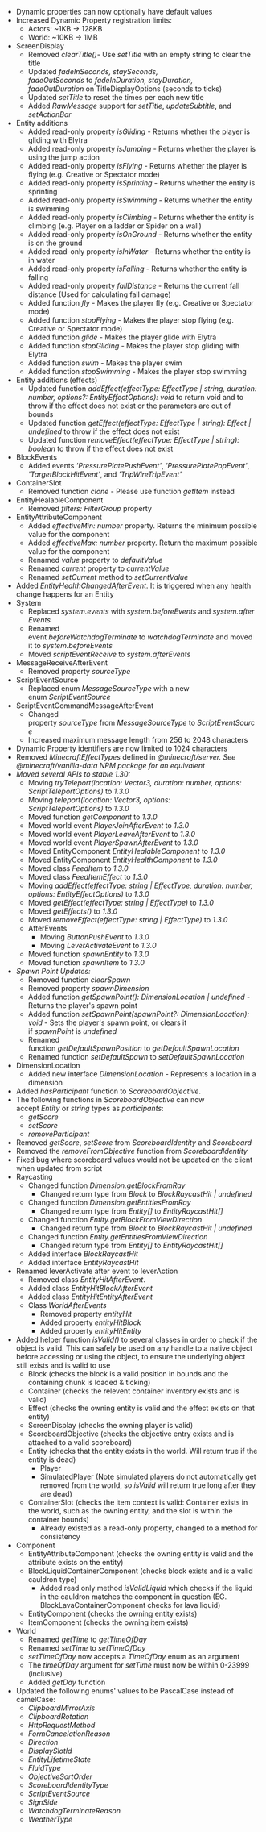 

-   Dynamic properties can now optionally have default values
-   Increased Dynamic Property registration limits:
    -   Actors: ~1KB -\> 128KB
    -   World: ~10KB -\> 1MB
-   ScreenDisplay
    -   Removed _clearTitle()_\- Use _setTitle_ with an empty string to clear the title
    -   Updated _fadeInSeconds, staySeconds, fadeOutSeconds_ to _fadeInDuration, stayDuration, fadeOutDuration_ on TitleDisplayOptions (seconds to ticks)
    -   Updated _setTitle_ to reset the times per each new title
    -   Added _RawMessage_ support for _setTitle_, _updateSubtitle_, and _setActionBar_
-   Entity additions
    -   Added read-only property _isGliding_ - Returns whether the player is gliding with Elytra
    -   Added read-only property _isJumping_ - Returns whether the player is using the jump action
    -   Added read-only property _isFlying_ - Returns whether the player is flying (e.g. Creative or Spectator mode)
    -   Added read-only property _isSprinting_ - Returns whether the entity is sprinting
    -   Added read-only property _isSwimming_ - Returns whether the entity is swimming
    -   Added read-only property _isClimbing_ - Returns whether the entity is climbing (e.g. Player on a ladder or Spider on a wall)
    -   Added read-only property _isOnGround_ - Returns whether the entity is on the ground
    -   Added read-only property _isInWater_ - Returns whether the entity is in water
    -   Added read-only property _isFalling_ - Returns whether the entity is falling
    -   Added read-only property _fallDistance_ - Returns the current fall distance (Used for calculating fall damage)
    -   Added function _fly_ - Makes the player fly (e.g. Creative or Spectator mode)
    -   Added function _stopFlying_ - Makes the player stop flying (e.g. Creative or Spectator mode)
    -   Added function _glide_ - Makes the player glide with Elytra
    -   Added function _stopGliding_ - Makes the player stop gliding with Elytra
    -   Added function _swim_ - Makes the player swim
    -   Added function _stopSwimming_ - Makes the player stop swimming
-   Entity additions (effects)
    -   Updated function _addEffect(effectType: EffectType | string, duration: number, options?: EntityEffectOptions): void_ to return void and to throw if the effect does not exist or the parameters are out of bounds
    -   Updated function _getEffect(effectType: EffectType | string): Effect | undefined_ to throw if the effect does not exist
    -   Updated function _removeEffect(effectType: EffectType | string): boolean_ to throw if the effect does not exist
-   BlockEvents
    -   Added events _'PressurePlatePushEvent'_, _'PressurePlatePopEvent'_, _'TargetBlockHitEvent'_, and _'TripWireTripEvent'_
-   ContainerSlot
    -   Removed function _clone_ - Please use function _getItem_ instead
-   EntityHealableComponent
    -   Removed _filters: FilterGroup_ property
-   EntityAttributeComponent
    -   Added _effectiveMin: number_ property. Returns the minimum possible value for the component
    -   Added _effectiveMax: number_ property. Return the maximum possible value for the component
    -   Renamed _value_ property to _defaultValue_
    -   Renamed _current_ property to _currentValue_
    -   Renamed _setCurrent_ method to _setCurrentValue_
-   Added _EntityHealthChangedAfterEvent_. It is triggered when any health change happens for an Entity
-   System
    -   Replaced _system.events_ with _system.beforeEvents_ and _system.afterEvents_
    -   Renamed event _beforeWatchdogTerminate_ to _watchdogTerminate_ and moved it to _system.beforeEvents_
    -   Moved _scriptEventReceive_ to _system.afterEvents_
-   MessageReceiveAfterEvent
    -   Removed property _sourceType_
-   ScriptEventSource
    -   Replaced enum _MessageSourceType_ with a new enum _ScriptEventSource_
-   ScriptEventCommandMessageAfterEvent
    -   Changed property _sourceType_ from _MessageSourceType_ to _ScriptEventSource_
    -   Increased maximum message length from 256 to 2048 characters
-   Dynamic Property identifiers are now limited to 1024 characters
-   Removed _MinecraftEffectTypes_ defined in _@minecraft/server. See @minecraft/vanilla-data NPM package for an equivalent_
-   _Moved several APIs to stable 1.30:_
    -   Moving _tryTeleport(location: Vector3, duration: number, options: ScriptTeleportOptions)_ to _1.3.0_
    -   Moving _teleport(location: Vector3, options: ScriptTeleportOptions)_ to _1.3.0_
    -   Moved function _getComponent_ to _1.3.0_
    -   Moved world event _PlayerJoinAfterEvent_ to _1.3.0_
    -   Moved world event _PlayerLeaveAfterEvent_ to _1.3.0_
    -   Moved world event _PlayerSpawnAfterEvent_ to _1.3.0_
    -   Moved EntityComponent _EntityHealableComponent_ to _1.3.0_
    -   Moved EntityComponent _EntityHealthComponent_ to _1.3.0_
    -   Moved class _FeedItem_ to _1.3.0_
    -   Moved class _FeedItemEffect_ to _1.3.0_
    -   Moving _addEffect(effectType: string | EffectType, duration: number, options: EntityEffectOptions)_ to _1.3.0_
    -   Moved _getEffect(effectType: string | EffectType)_ to _1.3.0_
    -   Moved _getEffects()_ to _1.3.0_
    -   Moved _removeEffect(effectType: string | EffectType)_ to _1.3.0_
    -   AfterEvents
        -   Moving _ButtonPushEvent_ to _1.3.0_
        -   Moving _LeverActivateEvent_ to _1.3.0_
    -   Moved function _spawnEntity_ to _1.3.0_
    -   Moved function _spawnItem_ to _1.3.0_
-   _Spawn Point Updates:_
    -   Removed function _clearSpawn_
    -   Removed property _spawnDimension_
    -   Added function _getSpawnPoint(): DimensionLocation | undefined_ - Returns the player's spawn point
    -   Added function _setSpawnPoint(spawnPoint?: DimensionLocation): void_ - Sets the player's spawn point, or clears it if _spawnPoint_ is _undefined_
    -   Renamed function _getDefaultSpawnPosition_ to _getDefaultSpawnLocation_
    -   Renamed function _setDefaultSpawn_ to _setDefaultSpawnLocation_
-   DimensionLocation
    -   Added new interface _DimensionLocation_ - Represents a location in a dimension
-   Added _hasParticipant_ function to _ScoreboardObjective_.
-   The following functions in _ScoreboardObjective_ can now accept _Entity_ or _string_ types as _participants_:
    -   _getScore_
    -   _setScore_
    -   _removeParticipant_
-   Removed _getScore_, _setScore_ from _ScoreboardIdentity_ and _Scoreboard_
-   Removed the _removeFromObjective_ function from _ScoreboardIdentity_
-   Fixed bug where scoreboard values would not be updated on the client when updated from script
-   Raycasting
    -   Changed function _Dimension.getBlockFromRay_
        -   Changed return type from _Block_ to _BlockRaycastHit | undefined_
    -   Changed function _Dimension.getEntitiesFromRay_
        -   Changed return type from _Entity\[\]_ to _EntityRaycastHit\[\]_
    -   Changed function _Entity.getBlockFromViewDirection_
        -   Changed return type from _Block_ to _BlockRaycastHit | undefined_
    -   Changed function _Entity.getEntitiesFromViewDirection_
        -   Changed return type from _Entity\[\]_ to _EntityRaycastHit\[\]_
    -   Added interface _BlockRaycastHit_
    -   Added interface _EntityRaycastHit_
-   Renamed leverActivate after event to leverAction
    -   Removed class _EntityHitAfterEvent_.
    -   Added class _EntityHitBlockAfterEvent_
    -   Added class _EntityHitEntityAfterEvent_
    -   Class _WorldAfterEvents_
        -   Removed property _entityHit_
        -   Added property _entityHitBlock_
        -   Added property _entityHitEntity_
-   Added helper function _isValid()_ to several classes in order to check if the object is valid. This can safely be used on any handle to a native object before accessing or using the object, to ensure the underlying object still exists and is valid to use
    -   Block (checks the block is a valid position in bounds and the containing chunk is loaded & ticking)
    -   Container (checks the relevent container inventory exists and is valid)
    -   Effect (checks the owning entity is valid and the effect exists on that entity)
    -   ScreenDisplay (checks the owning player is valid)
    -   ScoreboardObjective (checks the objective entry exists and is attached to a valid scoreboard)
    -   Entity (checks that the entity exists in the world. Will return true if the entity is dead)
        -   Player
        -   SimulatedPlayer (Note simulated players do not automatically get removed from the world, so _isValid_ will return true long after they are dead)
    -   ContainerSlot (checks the item context is valid: Container exists in the world, such as the owning entity, and the slot is within the container bounds)
        -   Already existed as a read-only property, changed to a method for consistency
-   Component
    -   EntityAttributeComponent (checks the owning entity is valid and the attribute exists on the entity)
    -   BlockLiquidContainerComponent (checks block exists and is a valid cauldron type)
        -   Added read only method _isValidLiquid_ which checks if the liquid in the cauldron matches the component in question (EG. BlockLavaContainerComponent checks for lava liquid)
    -   EntityComponent (checks the owning entity exists)
    -   ItemComponent (checks the owning item exists)
-   World
    -   Renamed _getTime_ to _getTimeOfDay_
    -   Renamed _setTime_ to _setTimeOfDay_
    -   _setTimeOfDay_ now accepts a _TimeOfDay_ enum as an argument
    -   The _timeOfDay_ argument for _setTime_ must now be within 0-23999 (inclusive)
    -   Added _getDay_ function
-   Updated the following enums' values to be PascalCase instead of camelCase:
    -   _ClipboardMirrorAxis_
    -   _ClipboardRotation_
    -   _HttpRequestMethod_
    -   _FormCancelationReason_
    -   _Direction_
    -   _DisplaySlotId_
    -   _EntityLifetimeState_
    -   _FluidType_
    -   _ObjectiveSortOrder_
    -   _ScoreboardIdentityType_
    -   _ScriptEventSource_
    -   _SignSide_
    -   _WatchdogTerminateReason_
    -   _WeatherType_

